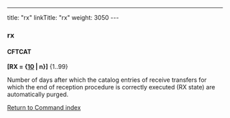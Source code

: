 ---
title: "rx"
linkTitle: "rx"
weight: 3050
--- <span id="rx"></span>

### rx

#### CFTCAT

**[RX = {<u>10</u> &#124; n}]** {1..99}

Number of days after which the catalog entries of receive transfers
for which the end of reception procedure is correctly executed (RX state)
are automatically purged.

[Return to Command index](../../)
